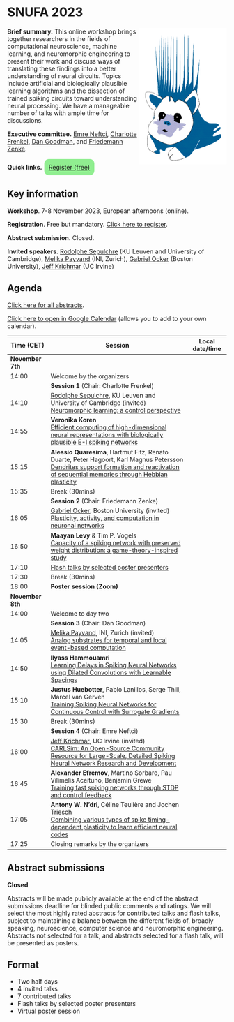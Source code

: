 # SNUFA 2023

<img align="right" width="499" style="max-width: 40%" src="/images/snufa_hog.gif">

**Brief summary.** This online workshop brings together researchers in the fields of computational neuroscience, machine learning, and neuromorphic engineering to present their work and discuss ways of translating these findings into a better understanding of neural circuits. Topics include artificial and biologically plausible learning algorithms and the dissection of trained spiking circuits toward understanding neural processing. We have a manageable number of talks with ample time for discussions.

**Executive committee.** [Emre Neftci](https://www.fz-juelich.de/de/pgi), [Charlotte Frenkel](https://chfrenkel.github.io/), [Dan Goodman](https://neural-reckoning.org), and [Friedemann Zenke](https://zenkelab.org/).

**Quick links.** <span style="background: lightgreen; border-radius: 10px; padding: 10px; display: inline-block; margin: 1px;"><a href="https://www.eventbrite.co.uk/e/snufa-2023-tickets-675972952297">Register (free)</a></span>

## Key information

**Workshop**. 7-8 November 2023, European afternoons (online).

**Registration**. Free but mandatory. [Click here to register](https://www.eventbrite.co.uk/e/snufa-2023-tickets-675972952297).

**Abstract submission**. Closed.

**Invited speakers**. 
[Rodolphe Sepulchre](https://sites.google.com/site/rsepulchre) (KU Leuven and University of Cambridge),
[Melika Payvand](https://services.ini.uzh.ch/people/melika) (INI, Zurich),
[Gabriel Ocker](https://www.bu.edu/math/profile/gabriel-ocker/) (Boston University),
[Jeff Krichmar](https://sites.socsci.uci.edu/~jkrichma/) (UC Irvine)

<!-- **Talks**. Talks will be streamed on [CrowdCast](https://www.crowdcast.io/e/snufa-2023) with many thanks to [WorldWideNeuro](https://www.world-wide.org/Neuro/) for sponsoring this. 

**Posters**. These will be streamed on Zoom and links will be emailed to registered participants. -->

## Agenda

[Click here for all abstracts](all_abstracts.md).

[Click here to open in Google Calendar](https://calendar.google.com/calendar/u/0?cid=OTYzMGJmOWIyZmJjZjNmNjE0ZDMzN2MyZTVmZjhmMWQ0NDYxZTMwYTM3OWNlNmJmZDA5YWVkMzg1MGJlN2IxMUBncm91cC5jYWxlbmRhci5nb29nbGUuY29t) (allows you to add to your own calendar).

<script language="javascript">
	function LT(d, t) {
		var date = new Date(d+' 2023 '+t+' UTC+1');
		document.write(date.toString());
	}
</script>

| Time (CET) | Session | Local date/time 
|------------|---------|-----------------
|**November 7th** |  |  
| 14:00 | Welcome by the organizers | <script language="javascript">LT('7 Nov', '14:00')</script> 
|       | **Session 1** (Chair: Charlotte Frenkel) |  
| 14:10 | [Rodolphe Sepulchre](https://sites.google.com/site/rsepulchre), KU Leuven and University of Cambridge (invited) <br/> [Neuromorphic learning: a control perspective](https://snufa.net/2023/abstracts/rodolphe-sepulchre-neuromorphic.html) | <script language="javascript">LT('7 Nov', '14:10')</script> 
| 14:55 | **Veronika Koren**<br/>[Efficient computing of high-dimensional neural representations with biologically plausible E-I spiking networks](https://snufa.net/2023/abstracts/veronika-koren-efficient.html) | <script language="javascript">LT('7 Nov', '14:55')</script> 
| 15:15 | **Alessio Quaresima**, Hartmut Fitz, Renato Duarte, Peter Hagoort, Karl Magnus Petersson<br/>[Dendrites support formation and reactivation of sequential memories through Hebbian plasticity](https://snufa.net/2023/abstracts/alessio-quaresim-dendrites.html) | <script language="javascript">LT('7 Nov', '15:15')</script> 
| 15:35 | Break (30mins) | 
|       | **Session 2** (Chair: Friedemann Zenke) |  
| 16:05 | [Gabriel Ocker](https://www.bu.edu/math/profile/gabriel-ocker/), Boston University (invited) <br/> [Plasticity, activity, and computation in neuronal networks](abstracts/gabriel-ocker-plasticity.md) |  <script language="javascript">LT('7 Nov', '16:05')</script>
| 16:50 | **Maayan Levy** & Tim P. Vogels<br/>[Capacity of a spiking network with preserved weight distribution: a game-theory-inspired study](https://snufa.net/2023/abstracts/maayan-levy-capacity.html) | <script language="javascript">LT('7 Nov', '16:50')</script> 
| 17:10 | [Flash talks by selected poster presenters](all_abstracts.md) | <script language="javascript">LT('7 Nov', '17:10')</script>
| 17:30 | Break (30mins) | <script language="javascript">LT('7 Nov', '17:30')</script>
| 18:00 | **Poster session (Zoom)** |  <script language="javascript">LT('7 Nov', '18:00')</script>
| **November 8th** | | 
| 14:00 | Welcome to day two | <script language="javascript">LT('8 Nov', '14:00')</script> 
|       | **Session 3** (Chair: Dan Goodman) | 
| 14:05 | [Melika Payvand](https://services.ini.uzh.ch/people/melika), INI, Zurich (invited) <br/> [Analog substrates for temporal and local event-based computation](abstracts/melika-payvand-analog.md) | <script language="javascript">LT('8 Nov', '14:05')</script>
| 14:50 | **Ilyass Hammouamri**<br/>[Learning Delays in Spiking Neural Networks using Dilated Convolutions with Learnable Spacings](https://snufa.net/2023/abstracts/ilyass-hammouamri-learning.html) | <script language="javascript">LT('8 Nov', '14:50')</script>
| 15:10 | **Justus Huebotter**, Pablo Lanillos, Serge Thill, Marcel van Gerven<br/>[Training Spiking Neural Networks for Continuous Control with Surrogate Gradients](https://snufa.net/2023/abstracts/justus-huebotter-training.html) | <script language="javascript">LT('8 Nov', '15:10')</script>
| 15:30 | Break (30mins) | <script language="javascript">LT('8 Nov', '15:30')</script>
|       | **Session 4** (Chair: Emre Neftci) | 
| 16:00 | [Jeff Krichmar](https://sites.socsci.uci.edu/~jkrichma/), UC Irvine (invited) <br /> [CARLSim: An Open-Source Community Resource for Large-Scale, Detailed Spiking Neural Network Research and Development](abstracts/jeff-krichmar-carlsim.md) | <script language="javascript">LT('8 Nov', '16:00')</script>
| 16:45 | **Alexander Efremov**, Martino Sorbaro, Pau Vilimelis Aceituno, Benjamin Grewe<br/>[Training fast spiking networks through STDP and control feedback](https://snufa.net/2023/abstracts/martino-sorbaro-training.html) | <script language="javascript">LT('8 Nov', '16:45')</script>
| 17:05 | **Antony W. N’dri**, Céline Teulière and Jochen Triesch<br/>[Combining various types of spike timing-dependent plasticity to learn efficient neural codes](https://snufa.net/2023/abstracts/antony-w-combining.html) | <script language="javascript">LT('8 Nov', '17:05')</script>
| 17:25 | Closing remarks by the organizers | <script language="javascript">LT('8 Nov', '17:25')</script>


## Abstract submissions

**Closed**

Abstracts will be made publicly available at the end of the abstract submissions deadline for blinded public comments and ratings. We will select the most highly rated abstracts for contributed talks and flash talks, subject to maintaining a balance between the different fields of, broadly speaking, neuroscience, computer science and neuromorphic engineering. Abstracts not selected for a talk, and abstracts selected for a flash talk, will be presented as posters.


## Format

* Two half days
* 4 invited talks
* 7 contributed talks
* Flash talks by selected poster presenters
* Virtual poster session

